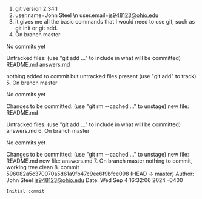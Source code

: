 1. git version 2.34.1
2. user.name=John Steel \n user.email=js948123@ohio.edu
3. it gives me all the basic commands that I would need to use git, such as git init or git add.
4. On branch master

No commits yet

Untracked files:
(use "git add <file>..." to include in what will be committed)
	README.md
	answers.md

nothing added to commit but untracked files present (use "git add" to track)
5. On branch master

No commits yet

Changes to be committed:
  (use "git rm --cached <file>..." to unstage)
	new file:   README.md

Untracked files:
  (use "git add <file>..." to include in what will be committed)
	answers.md
6. On branch master

No commits yet

Changes to be committed:
  (use "git rm --cached <file>..." to unstage)
        new file:   README.md
	new file:   answers.md
7. On branch master
nothing to commit, working tree clean
8. commit 596082a5c370070a5d61a9fb47c9ee6f9bfce098 (HEAD -> master)
Author: John Steel <js948123@ohio.edu>
Date:   Wed Sep 4 16:32:06 2024 -0400

    Initial commit


